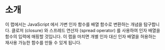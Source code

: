 # 소개

이 랩에서는 JavaScript 에서 가변 인자 함수를 배열 함수로 변환하는 개념을 탐구합니다. 클로저 (closure) 와 스프레드 연산자 (spread operator) 를 사용하여 인자 배열을 함수의 입력에 매핑할 것입니다. 이 랩을 마치면 개별 인자 대신 인자 배열을 허용하는 재사용 가능한 함수를 만들 수 있게 됩니다.
